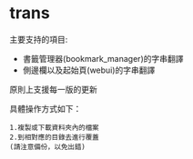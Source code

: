 # trans

主要支持的項目:

 * 書籤管理器(bookmark_manager)的字串翻譯
 * 側邊欄以及起始頁(webui)的字串翻譯


原則上支援每一版的更新



具體操作方式如下：

```
1.複製或下載資料夾內的檔案
2.到相對應的目錄去進行覆蓋
(請注意備份，以免出錯)

```

